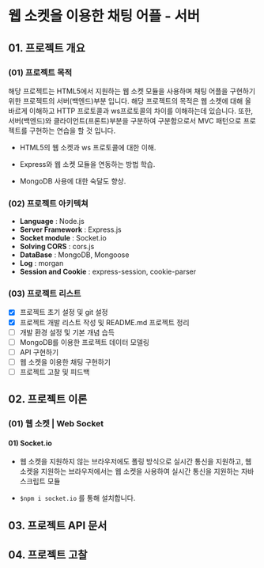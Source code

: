 # 웹 소켓을 이용한 채팅 어플 - 서버

## 01. 프로젝트 개요

### (01) 프로젝트 목적

 해당 프로젝트는 HTML5에서 지원하는 웹 소켓 모듈을 사용하며 채팅 어플을 구현하기 위한 프로젝트의 서버(백엔드)부분 입니다. 해당 프로젝트의 목적은 웹 소켓에 대해 올바르게 이해하고 HTTP 프로토콜과 ws프로토콜의 차이를 이해하는데 있습니다. 또한, 서버(백엔드)와 클라이언트(프론트)부분을 구분하여 구분함으로서 MVC 패턴으로 프로젝트를 구현하는 연습을 할 것 입니다.

- HTML5의 웹 소켓과 ws 프로토콜에 대한 이해.

- Express와 웹 소켓 모듈을 연동하는 방법 학습.

- MongoDB 사용에 대한 숙달도 향상.

 ### (02) 프로젝트 아키텍쳐

 - **Language** : Node.js 
 - **Server Framework** : Express.js
 - **Socket module** : Socket.io
 - **Solving CORS** : cors.js
 - **DataBase** : MongoDB, Mongoose
 - **Log** : morgan
 - **Session and Cookie** : express-session, cookie-parser

 ### (03) 프로젝트 리스트

 - [x] 프로젝트 초기 설정 및 git 설정
 - [x] 프로젝트 개발 리스트 작성 및 README.md 프로젝트 정리
 - [ ] 개발 환경 설정 및 기본 개념 습득
 - [ ] MongoDB를 이용한 프로젝트 데이터 모델링
 - [ ] API 구현하기
 - [ ] 웹 소켓을 이용한 채팅 구현하기
 - [ ] 프로젝트 고찰 및 피드백

 ## 02. 프로젝트 이론

 ### (01) 웹 소켓 | Web Socket

 #### 01) Socket.io

- 웹 소켓을 지원하지 않는 브라우저에도 폴링 방식으로 실시간 통신을 지원하고, 웹 소켓을 지원하는 브라우저에서는 웹 소켓을 사용하여 실시간 통신을 지원하는 자바스크립트 모듈

- ``` $npm i socket.io ``` 를 통해 설치합니다.


 ## 03. 프로젝트 API 문서

 ## 04. 프로젝트 고찰 